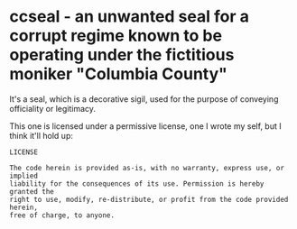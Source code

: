 # ccseal - an unwanted seal for a corrupt regime known to be operating under the fictitious moniker "Columbia County"

It's a seal, which is a decorative sigil, used for the purpose of conveying 
officiality or legitimacy.

This one is licensed under a permissive license, one I wrote my self, but I 
think it'll hold up:

    LICENSE
    
    The code herein is provided as-is, with no warranty, express use, or implied 
    liability for the consequences of its use. Permission is hereby granted the 
    right to use, modify, re-distribute, or profit from the code provided herein,
    free of charge, to anyone.
